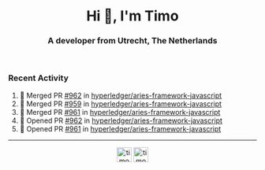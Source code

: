 <h1 align="center">Hi 👋, I'm Timo</h1>
<h3 align="center">A developer from Utrecht, The Netherlands</h3>
<br/>
<!-- https://github.com/rahuldkjain/github-profile-readme-generator --!>

<!--  <p align="left"><img src="https://github-readme-stats.vercel.app/api?username=timoglastra&show_icons=true&count_private=true&" alt="timoglastra" /></p> --!>

<!--
Github language stats
<p align="left"><img src="https://github-readme-stats.vercel.app/api/top-langs/?username=timoglastra&layout=compact" alt="timoglastra" /><p>
-->

<!-- Codestats language stats -->
<!-- <p align="left"><img src="https://codestats-readme.vercel.app/api/top-langs/?username=timoglastra&layout=compact&language_count=12" alt="timoglastra" /><p>    --!>
  
<h3>Recent Activity</h3>

<!--START_SECTION:activity-->
1. 🎉 Merged PR [#962](https://github.com/hyperledger/aries-framework-javascript/pull/962) in [hyperledger/aries-framework-javascript](https://github.com/hyperledger/aries-framework-javascript)
2. 🎉 Merged PR [#959](https://github.com/hyperledger/aries-framework-javascript/pull/959) in [hyperledger/aries-framework-javascript](https://github.com/hyperledger/aries-framework-javascript)
3. 🎉 Merged PR [#961](https://github.com/hyperledger/aries-framework-javascript/pull/961) in [hyperledger/aries-framework-javascript](https://github.com/hyperledger/aries-framework-javascript)
4. 💪 Opened PR [#962](https://github.com/hyperledger/aries-framework-javascript/pull/962) in [hyperledger/aries-framework-javascript](https://github.com/hyperledger/aries-framework-javascript)
5. 💪 Opened PR [#961](https://github.com/hyperledger/aries-framework-javascript/pull/961) in [hyperledger/aries-framework-javascript](https://github.com/hyperledger/aries-framework-javascript)
<!--END_SECTION:activity-->

---

<p align="center">
<a href="https://twitter.com/timoglastra" target="blank"><img align="center" src="https://cdn.jsdelivr.net/npm/simple-icons@3.0.1/icons/twitter.svg" alt="timoglastra" height="30" width="30" /></a>
<a href="https://linkedin.com/in/timoglastra" target="blank"><img align="center" src="https://cdn.jsdelivr.net/npm/simple-icons@3.0.1/icons/linkedin.svg" alt="timoglastra" height="30" width="30" /></a>
</p>




